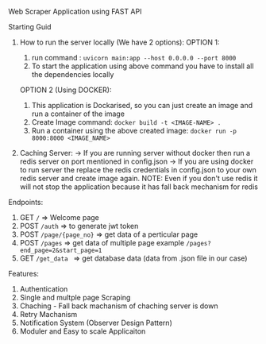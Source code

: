 Web Scraper Application using FAST API

Starting Guid

1. How to run the server locally (We have 2 options): 
    OPTION 1: 
    1. run command : `uvicorn main:app --host 0.0.0.0 --port 8000`
    2. To start the application using above command you have to install all the dependencies locally
    
    OPTION 2 (Using DOCKER):
    1. This application is Dockarised, so you can just create an image and run a container of the image
    2. Create Image command: `docker build -t <IMAGE-NAME> .`
    3. Run a container using the above created image: `docker run -p 8000:8000 <IMAGE_NAME>`

2. Caching Server:
     -> If you are running server without docker then run a redis server on port mentioned in config.json
     -> If you are using docker to run server the replace the redis credentials in config.json to your own redis server and create image again.
NOTE: Even if you don't use redis it will not stop the application because it has fall back mechanism for redis


Endpoints:
1. GET `/` => Welcome page
2. POST `/auth` => to generate jwt token
3. POST `/page/{page_no}` => get data of a perticular page
4. POST `/pages` => get data of multiple page example `/pages?end_page=2&start_page=1`
5. GET `/get_data ` => get database data (data from .json file in our case)

Features:
1. Authentication
2. Single and multple page Scraping
3. Chaching - Fall back machanism of chaching server is down
4. Retry Machanism
5. Notification System (Observer Design Pattern)
6. Moduler and Easy to scale Applicaiton

